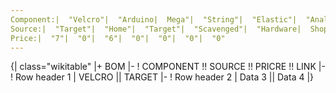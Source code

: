 ```yaml
---
Component:|  "Velcro"|  "Arduino|  Mega"|  "String"|  "Elastic"|  "Analog|  Slider"|  "Jumper|  Wire|  "Straws"|  "Tape"|  "Breadboard"|  "Prints"|  
Source:|  "Target"|  "Home"|  "Target"|  "Scavenged"|  "Hardware|  Shop"|  "Hardware|  Shop"|  "Scavenged"|  "Hardware|  Shop"|  "Hardware|  Shop"|  "Hardware|  Shop"|  
Price:|  "7"|  "0"|  "6"|  "0"|  "0"|  "0"|  "0"
---
```

{| class="wikitable"
|+ BOM
|-
! COMPONENT !! SOURCE !! PRICRE !! LINK
|-
! Row header 1
| VELCRO || TARGET
|-
! Row header 2
| Data 3 || Data 4
|}
